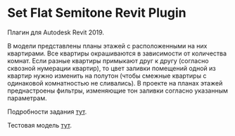 # Set Flat Semitone Revit Plugin

Плагин для Autodesk Revit 2019.

В модели представлены планы этажей с расположенными на них квартирами. Все квартиры окрашиваются в зависимости от количества комнат. Если разные квартиры примыкают друг к другу (согласно сквозной нумерации квартир), то цвет заливки помещений одной из квартир нужно изменить на полутон (чтобы смежные квартиры с одинаковой комнатностью не сливались). В проекте на планах этажей преднастроены фильтры, изменяющие тон заливки согласно указанным параметрам.

Подробности задания [тут](https://drive.google.com/open?id=1BxLjxJ8EjEf4h8tkxenMCDTmZabrFLzKARBNnnTloF0).

Тестовая модель [тут](https://drive.google.com/open?id=1yXzPcWwCSpPpMI0h5EEm_KYPOTGeR771).
